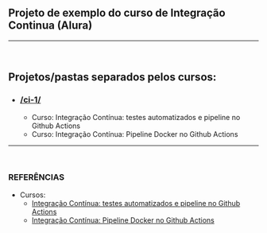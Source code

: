 ## Projeto de exemplo do curso de Integração Continua (Alura)
---
<br>


## Projetos/pastas separados pelos cursos:
- ### [/ci-1/](https://github.com/TomazWill/ci-alura/tree/master/ci-1)
  - Curso: Integração Contínua: testes automatizados e pipeline no Github Actions
  - Curso: Integração Contínua: Pipeline Docker no Github Actions



---
<br>


###	**REFERÊNCIAS**
- Cursos: <br>
  - [Integração Contínua: testes automatizados e pipeline no Github Actions](https://cursos.alura.com.br/course/integracao-continua-testes-automatizados-pipeline-github-actions "Integração Contínua: testes automatizados e pipeline no Github Actions")
  - [Integração Contínua: Pipeline Docker no Github Actions](https://cursos.alura.com.br/course/integracao-continua-pipeline-docker-github-actions "Integração Contínua: Pipeline Docker no Github Actions")
